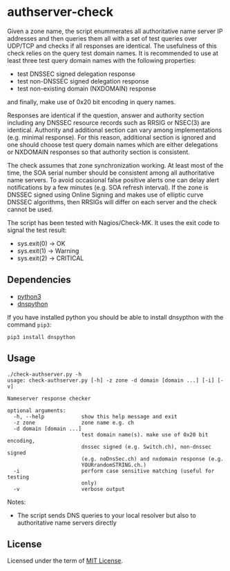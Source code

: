 # authserver-check
Given a zone name, the script enummerates all authoritative name server IP addresses and then queries them all with a set of test queries over UDP/TCP and checks if all responses are identical. The usefulness of this check relies on the query test domain names. It is recommended to use at least three test query domain names with the following properties:

 * test DNSSEC signed delegation response
 * test non-DNSSEC signed delegation response
 * test non-existing domain (NXDOMAIN) response

and finally, make use of 0x20 bit encoding in query names.

Responses are identical if the question, answer and authority section including any DNSSEC resource records such as RRSIG or NSEC(3) are identical. Authority and additional section can vary among implementations (e.g. minimal response). For this reason, additional section is ignored and one should choose test query domain names which are either delegations or NXDOMAIN responses so that authority section is consistent.

The check assumes that zone synchronization working. At least most of the time, the SOA serial number should be consistent among all authoritative name servers. To avoid occasional false positive alerts one can delay alert notifications by a few minutes (e.g. SOA refresh interval). If the zone is DNSSEC signed using Online Signing and makes use of elliptic curve DNSSEC algorithms, then RRSIGs will differ on each server and the check cannot be used.

The script has been tested with Nagios/Check-MK. It uses the exit code to signal the test result:
 * sys.exit(0) -> OK
 * sys.exit(1) -> Warning
 * sys.exit(2) -> CRITICAL

## Dependencies
 * [python3](https://www.python.org/)
 * [dnspython](http://www.dnspython.org/)

If you have installed python you should be able to install dnsypthon with the command `pip3`:
```
pip3 install dnspython
```

## Usage

```
./check-authserver.py -h
usage: check-authserver.py [-h] -z zone -d domain [domain ...] [-i] [-v]

Nameserver response checker

optional arguments:
  -h, --help            show this help message and exit
  -z zone               zone name e.g. ch
  -d domain [domain ...]
                        test domain name(s). make use of 0x20 bit encoding,
                        dnssec signed (e.g. Switch.ch), non-dnssec signed
                        (e.g. noDnsSec.ch) and nxdomain response (e.g.
                        YOURrandomSTRING.ch.)
  -i                    perform case sensitive matching (useful for testing
                        only)
  -v                    verbose output
```

Notes:
 * The script sends DNS queries to your local resolver but also to authoritative name servers directly

## License
Licensed under the term of [MIT License](https://en.wikipedia.org/wiki/MIT_License).
